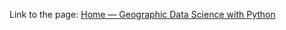 Link to the page: [Home — Geographic Data Science with Python](https://geographicdata.science/book/intro.html)
